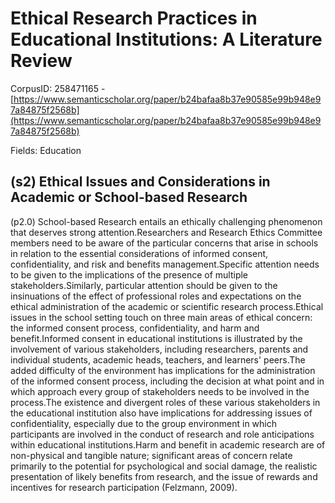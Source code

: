 # Ethical Research Practices in Educational Institutions: A Literature Review

CorpusID: 258471165 - [https://www.semanticscholar.org/paper/b24bafaa8b37e90585e99b948e97a84875f2568b](https://www.semanticscholar.org/paper/b24bafaa8b37e90585e99b948e97a84875f2568b)

Fields: Education

## (s2) Ethical Issues and Considerations in Academic or School-based Research
(p2.0) School-based Research entails an ethically challenging phenomenon that deserves strong attention.Researchers and Research Ethics Committee members need to be aware of the particular concerns that arise in schools in relation to the essential considerations of informed consent, confidentiality, and risk and benefits management.Specific attention needs to be given to the implications of the presence of multiple stakeholders.Similarly, particular attention should be given to the insinuations of the effect of professional roles and expectations on the ethical administration of the academic or scientific research process.Ethical issues in the school setting touch on three main areas of ethical concern: the informed consent process, confidentiality, and harm and benefit.Informed consent in educational institutions is illustrated by the involvement of various stakeholders, including researchers, parents and individual students, academic heads, teachers, and learners' peers.The added difficulty of the environment has implications for the administration of the informed consent process, including the decision at what point and in which approach every group of stakeholders needs to be involved in the process.The existence and divergent roles of these various stakeholders in the educational institution also have implications for addressing issues of confidentiality, especially due to the group environment in which participants are involved in the conduct of research and role anticipations within educational institutions.Harm and benefit in academic research are of non-physical and tangible nature; significant areas of concern relate primarily to the potential for psychological and social damage, the realistic presentation of likely benefits from research, and the issue of rewards and incentives for research participation (Felzmann, 2009).
